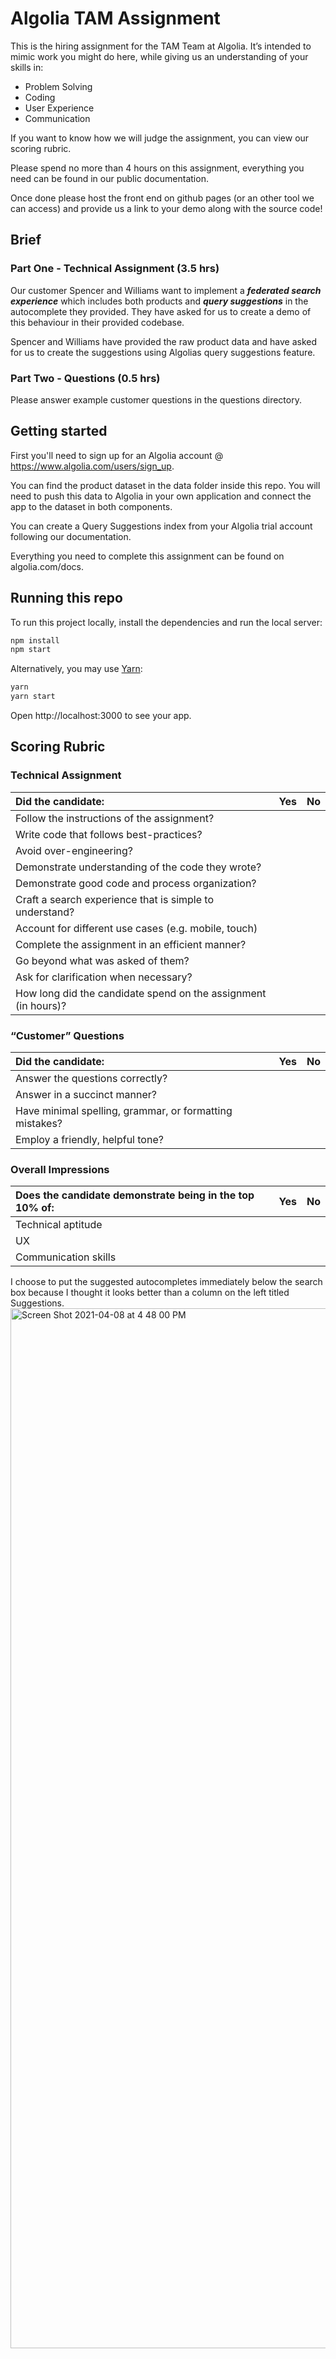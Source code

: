 # Algolia TAM Assignment

This is the hiring assignment for the TAM Team at Algolia. It’s intended to mimic work you might do here, while giving us an understanding of your skills in:

* Problem Solving  
* Coding  
* User Experience  
* Communication  

If you want to know how we will judge the assignment, you can view our scoring rubric.  

Please spend no more than 4 hours on this assignment, everything you need can be found in our public documentation.  

Once done please host the front end on github pages (or an other tool we can access) and provide us a link to your demo along with the source code!  

## Brief

### Part One - Technical Assignment (3.5 hrs)

Our customer Spencer and Williams want to implement a **_federated search experience_** which includes both products and **_query suggestions_** in the autocomplete they provided. They have asked for us to create a demo of this behaviour in their provided codebase.  
  
Spencer and Williams have provided the raw product data and have asked for us to create the suggestions using Algolias query suggestions feature.  
  
### Part Two - Questions (0.5 hrs)

Please answer example customer questions in the questions directory.  
  
## Getting started

First you'll need to sign up for an Algolia account @ https://www.algolia.com/users/sign_up.  
  
You can find the product dataset in the data folder inside this repo. You will need to push this data to Algolia in your own application and connect the app to the dataset in both components.  
  
You can create a Query Suggestions index from your Algolia trial account following our documentation.  

Everything you need to complete this assignment can be found on algolia.com/docs.  
  
## Running this repo
  
To run this project locally, install the dependencies and run the local server:  
  
```sh
npm install
npm start
```
  
Alternatively, you may use [Yarn](https://http://yarnpkg.com/):  
  
```sh
yarn
yarn start
```
  
Open http://localhost:3000 to see your app.  
  
## Scoring Rubric
  
### Technical Assignment
  
| Did the candidate: | Yes | No |
| :------------- | :------------- | :------------- |
| Follow the instructions of the assignment? | | |
| Write code that follows best-practices? | | |
| Avoid over-engineering? | | |
| Demonstrate understanding of the code they wrote? | | |
| Demonstrate good code and process organization? | | |
| Craft a search experience that is simple to understand? | | |
| Account for different use cases (e.g. mobile, touch) | | |
| Complete the assignment in an efficient manner? | | |
| Go beyond what was asked of them? | | | |
| Ask for clarification when necessary? | | |
| How long did the candidate spend on the assignment (in hours)? | | |

### “Customer” Questions

| Did the candidate: | Yes | No |
| :------------- | :------------- | :------------- |
| Answer the questions correctly? | | |
| Answer in a succinct manner? | | |
| Have minimal spelling, grammar, or formatting mistakes? | | |
| Employ a friendly, helpful tone? | | | |

### Overall Impressions

| Does the candidate demonstrate being in the top 10% of: | Yes | No |
| :------------- | :------------- | :------------- |
| Technical aptitude | | |
| UX | | |
| Communication skills | | | |

I choose to put the suggested autocompletes immediately below the search box because I thought it looks better than a column on the left titled Suggestions.
<img width="1664" alt="Screen Shot 2021-04-08 at 4 48 00 PM" src="https://user-images.githubusercontent.com/51545396/114100741-5db53e80-988a-11eb-9066-471d6e34fd1a.png">
